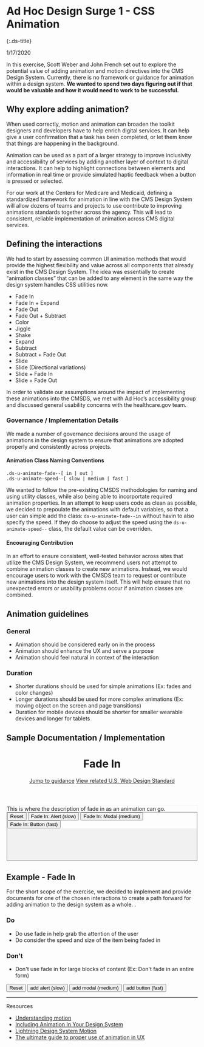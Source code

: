 # Ad Hoc Design Surge 1 - CSS Animation
{:.ds-title}

1/17/2020

In this exercise, Scott Weber and John French set out to explore the potential value of adding animation and motion directives into the CMS Design System. Currently, there is no framework or guidance for animation within a design system. **We wanted to spend two days figuring out if that would be valuable and how it would need to work to be successful.**

## Why explore adding animation?

When used correctly, motion and animation can broaden the toolkit designers and developers have to help enrich digital services. It can help give a user confirmation that a task has been completed, or let them know that things are happening in the background.

Animation can be used as a part of a larger strategy to improve inclusivity and accessibility of services by adding another layer of context to digital interactions. It can help to highlight connections between elements and information in real time or provide simulated haptic feedback when a button is pressed or selected.

For our work at the Centers for Medicare and Medicaid, defining a standardized framework for animation in line with the CMS Design System will allow dozens of teams and projects to use contribute to improving animations standards together across the agency. This will lead to consistent, reliable implementation of animation across CMS digital services.

## Defining the interactions

We had to start by assessing common UI animation methods that would provide the highest flexibility and value across all components that already exist in the CMS Design System. The idea was essentially to create “animation classes” that can be added to any element in the same way the design system handles CSS utilities now.

* Fade In
* Fade In + Expand
* Fade Out
* Fade Out + Subtract
* Color
* Jiggle
* Shake
* Expand
* Subtract
* Subtract + Fade Out
* Slide
* Slide (Directional variations)
* Slide + Fade In
* Slide + Fade Out

In order to validate our assumptions around the impact of implementing these animations into the CMSDS, we met with Ad Hoc’s accessibility group and discussed general usability concerns with the healthcare.gov team.

### Governance / Implementation Details

We made a number of governance decisions around the usage of animations in the design system to ensure that animations are adopted properly and consistently across projects. 

#### Animation Class Naming Conventions

```
.ds-u-animate-fade--[ in | out ]
.ds-u-animate-speed--[ slow | medium | fast ] 
```

We wanted to follow the pre-existing CMSDS methodologies for naming and using utility classes, while also being able to incorportate required animation properties. In an attempt to keep users code as clean as possible, we decided to prepoulate the animations with default variables, so that a user can simple add the class: `ds-u-animate-fade--in` without havin to also specify the speed. If they do choose to adjust the speed using the `ds-u-animate-speed--` class, the default value can be overriden. 

#### Encouraging Contribution

In an effort to ensure consistent, well-tested behavior across sites that utilize the CMS Design System, we recommend users not attempt to combine animation classes to create new animations. Instead, we would encourage users to work with the CMSDS team to request or contribute new animations into the design system itself. This will help ensure that no unexpected errors or usability problems occur if animation classes are combined. 

##  Animation guidelines

### General

* Animation should be considered early on in the process
* Animation should enhance the UX and serve a purpose
* Animation should feel natural in context of the interaction

### Duration
* Shorter durations should be used for simple animations (Ex: fades and color changes)
* Longer durations should be used for more complex animations (Ex: moving object on the screen and page transitions)
* Duration for mobile devices should be shorter for smaller wearable devices and longer for tablets

## Sample Documentation / Implementation

<header class="ds-u-padding--3 ds-u-sm-padding--6 ds-u-display--block ds-u-fill--gray-lightest">
	<h1 class="ds-display" id="components.alert">Fade In</h1>
	<div class="ds-u-clearfix"></div>
	<div class="ds-u-font-size--small">
		<a class="ds-u-margin-right--2" href="#guidance">Jump to guidance</a>
		<a href="https://standards.usa.gov/components/alerts">View related U.S. Web Design Standard</a>
	</div>
</header>

<div class="ds-u-padding-x--6 ds-u-padding-y--2" style="border: 1px solid #f1f1f1">
	This is where the description of fade in as an animation can go.
	<div class="ds-u-padding--2 ds-u-margin-y--2" style="border: 1px solid #666666">
		<button onclick="reset()" class="ds-c-button ds-c-button--primary">Reset</button>
		<button onclick="newAlert()" class="ds-c-button">Fade In: Alert (slow)</button>
		<button onclick="newModal()" class="ds-c-button">Fade In: Modal (medium)</button>
		<button onclick="newButton()" class="ds-c-button">Fade In: Button (fast)</button>
		<div class="ds-u-margin-y--2" id="add_message" style="min-height: 85px; background: #f1f1f1f1;"></div>
	</div>

</div>

## Example - Fade In

For the short scope of the exercise, we decided to implement and provide documents for one of the chosen interactions to create a path forward for adding animation to the design system as a whole. . 

### Do
* Do use fade in help grab the attention of the user  
* Do consider the speed and size of the item being faded in 

### Don't 
* Don't use fade in for large blocks of content (Ex: Don't fade in an entire form) 

<button onclick="reset()" class="ds-c-button">Reset</button>
<button onclick="newAlert()" class="ds-c-button">add alert (slow)</button>
<button onclick="newModal()" class="ds-c-button">add modal (medium)</button>
<button onclick="newButton()" class="ds-c-button">add button (fast)</button>
<div id="add_message"></div>

---
Resources

* [Understanding motion](https://material.io/design/motion/understanding-motion.html)
* [Including Animation In Your Design System](https://www.smashingmagazine.com/2019/02/animation-design-system/)
* [Lightning Design System Motion](https://archive-1_0_5.lightningdesignsystem.com/design/motion/)
* [The ultimate guide to proper use of animation in UX](https://uxdesign.cc/the-ultimate-guide-to-proper-use-of-animation-in-ux-10bd98614fa9)